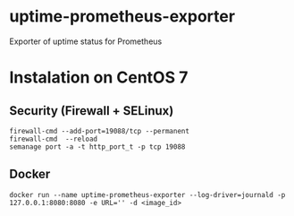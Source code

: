 # uptime-prometheus-exporter
Exporter of uptime status for Prometheus


# Instalation on CentOS 7

## Security (Firewall + SELinux)
```
firewall-cmd --add-port=19088/tcp --permanent
firewall-cmd  --reload
semanage port -a -t http_port_t -p tcp 19088
```

## Docker

```
docker run --name uptime-prometheus-exporter --log-driver=journald -p 127.0.0.1:8080:8080 -e URL='' -d <image_id>
```
